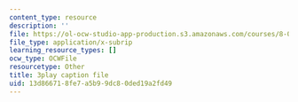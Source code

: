 ```yaml
---
content_type: resource
description: ''
file: https://ol-ocw-studio-app-production.s3.amazonaws.com/courses/8-01sc-classical-mechanics-fall-2016/13d866718fe7a5b99dc80ded19a2fd49_sgymEX-4FxE.srt
file_type: application/x-subrip
learning_resource_types: []
ocw_type: OCWFile
resourcetype: Other
title: 3play caption file
uid: 13d86671-8fe7-a5b9-9dc8-0ded19a2fd49
---
```

